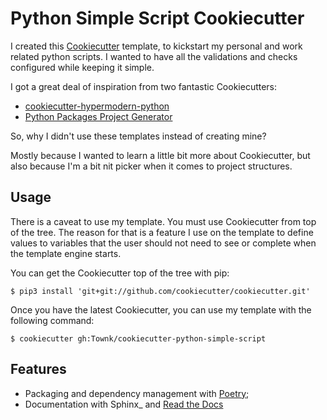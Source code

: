 # Python Simple Script Cookiecutter


I created this [Cookiecutter](https://github.com/audreyr/cookiecutter) template, to kickstart my
personal and work related python scripts. I wanted to have all the validations and checks configured
while keeping it simple.

I got a great deal of inspiration from two fantastic Cookiecutters:

- [cookiecutter-hypermodern-python](https://github.com/cjolowicz/cookiecutter-hypermodern-python)
- [Python Packages Project Generator](https://github.com/TezRomacH/python-package-template)

So, why I didn't use these templates instead of creating mine?

Mostly because I wanted to learn a little bit more about Cookiecutter, but also because I'm a bit
nit picker when it comes to project structures.

## Usage

There is a caveat to use my template. You must use Cookiecutter from top of the tree. The reason for
that is a feature I use on the template to define values to variables that the user should not need
to see or complete when the template engine starts.

You can get the Cookiecutter top of the tree with pip:

``` shell
$ pip3 install 'git+git://github.com/cookiecutter/cookiecutter.git'
```

Once you have the latest Cookiecutter, you can use my template with the following command:

``` shell
$ cookiecutter gh:Townk/cookiecutter-python-simple-script
```

## Features

- Packaging and dependency management with [Poetry][poetry];
- Documentation with Sphinx_ and [Read the Docs][rtd]

[poetry]: https://python-poetry.org/
[rtd]: https://readthedocs.org/

